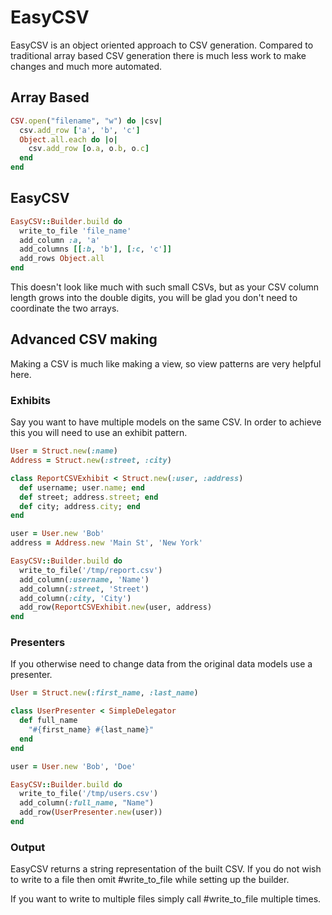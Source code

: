 EasyCSV
=========

EasyCSV is an object oriented approach to CSV generation. Compared to traditional array based CSV generation there is much less work to make changes and much more automated.

## Array Based

```ruby
CSV.open("filename", "w") do |csv|
  csv.add_row ['a', 'b', 'c']
  Object.all.each do |o|
    csv.add_row [o.a, o.b, o.c]
  end
end
```

## EasyCSV

```ruby
EasyCSV::Builder.build do
  write_to_file 'file_name'
  add_column :a, 'a'
  add_columns [[:b, 'b'], [:c, 'c']]
  add_rows Object.all
end
```

This doesn't look like much with such small CSVs, but as your CSV column length grows into the double digits, you will be glad you don't need to coordinate the two arrays.

## Advanced CSV making
Making a CSV is much like making a view, so view patterns are very helpful here.

### Exhibits
Say you want to have multiple models on the same CSV. In order to achieve this you will need to use an exhibit pattern.

```ruby
User = Struct.new(:name)
Address = Struct.new(:street, :city)

class ReportCSVExhibit < Struct.new(:user, :address)
  def username; user.name; end
  def street; address.street; end
  def city; address.city; end
end

user = User.new 'Bob'
address = Address.new 'Main St', 'New York'

EasyCSV::Builder.build do
  write_to_file('/tmp/report.csv')
  add_column(:username, 'Name')
  add_column(:street, 'Street')
  add_column(:city, 'City')
  add_row(ReportCSVExhibit.new(user, address)
end
```

### Presenters
If you otherwise need to change data from the original data models use a presenter.

```ruby
User = Struct.new(:first_name, :last_name)

class UserPresenter < SimpleDelegator
  def full_name
    "#{first_name} #{last_name}"
  end
end

user = User.new 'Bob', 'Doe'

EasyCSV::Builder.build do
  write_to_file('/tmp/users.csv')
  add_column(:full_name, "Name")
  add_row(UserPresenter.new(user))
end
```
### Output
EasyCSV returns a string representation of the built CSV. If you do not wish to write to a file then omit #write_to_file while setting up the builder.

If you want to write to multiple files simply call #write_to_file multiple times.
